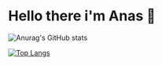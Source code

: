 # Hello there i'm Anas 👋

![Anurag's GitHub stats](https://github-readme-stats.vercel.app/api?username=Sudoeranas&show_icons=true&theme=dark)

[![Top Langs](https://github-readme-stats.vercel.app/api/top-langs/?username=Sudoeranas&layout=compact)](https://github.com/anuraghazra/github-readme-stats)
